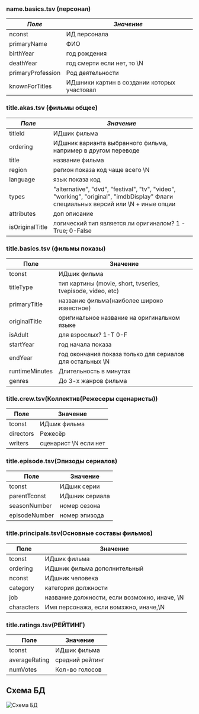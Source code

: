 
### name.basics.tsv (персонал)
| *Поле*              	| *Значение*                                    	
|-------------------	|---------------------------------------------	|
| nconst            	| ИД персонала                                	|
| primaryName       	| ФИО                                         	|
| birthYear         	| год рождения                                	|
| deathYear         	| год смерти если нет, то \N                  	|
| primaryProfession 	| Род деятельности                            	|
| knownForTitles    	| ИДшники картин в создании которых участовал 	|



### title.akas.tsv (фильмы общее)

| *Поле*            	| *Значение*                                                                                                                           	
|-----------------	|------------------------------------------------------------------------------------------------------------------------------------	|
| titleId         	| ИДшик фильма                                                                                                                       	|
| ordering        	| ИДшник варианта выбранного фильма, например в другом переводе                                                                      	|
| title           	| название фильма                                                                                                                    	|
| region          	| регион показа код чаще всего \N                                                                                                    	|
| language        	| язык показа код                                                                                                                    	|
| types           	| "alternative", "dvd", "festival", "tv", "video", "working", "original", "imdbDisplay" Флаги специальных версий или \N + иные опции 	|
| attributes      	| доп описание                                                                                                                       	|
| isOriginalTitle 	| логический тип является ли оригиналом? 1 - True; 0-False                                                                           	|



### title.basics.tsv (фильмы показы)

| Поле           	| Значение                                                    	|
|----------------	|-------------------------------------------------------------	|
| tconst         	| ИДшик фильма                                                	|
| titleType      	| тип картины (movie, short, tvseries, tvepisode, video, etc) 	|
| primaryTitle   	| название фильма(наиболее широко известное)                  	|
| originalTitle  	| оригинальное название на оригинальном языке                 	|
| isAdult        	| для взрослых? 1-T 0-F                                       	|
| startYear      	| год начала показа                                           	|
| endYear        	| год окончания показа только для сериалов для остальных \N   	|
| runtimeMinutes 	| Длительность в минутах                                      	|
| genres         	| До 3-х жанров фильма                                        	|


### title.crew.tsv(Коллектив(Режесеры сценаристы))


| Поле      	| Значение              	|
|-----------	|-----------------------	|
| tconst    	| ИДшик фильма          	|
| directors 	| Режесёр               	|
| writers   	| сценарист \N если нет 	|


### title.episode.tsv(Эпизоды сериалов)

| Поле          	| Значение       	|
|---------------	|----------------	|
| tconst        	| ИДшик серии    	|
| parentTconst  	| ИДшник сериала 	|
| seasonNumber  	| номер сезона   	|
| episodeNumber 	| номер эпизода  	|


### title.principals.tsv(Основные составы фильмов)

| Поле       	| Значение                                     	|
|------------	|----------------------------------------------	|
| tconst     	| ИДшик фильма                                 	|
| ordering   	| ИДшник фильма дополнительный                 	|
| nconst     	| ИДшник человека                              	|
| category   	| категория должности                          	|
| job        	| название должности, если возможно, иначе, \N 	|
| characters 	| Имя персонажа, если вомзжно, иначе,\N        	|



### title.ratings.tsv(РЕЙТИНГ)


| Поле          	| Значение        	|
|---------------	|-----------------	|
| tconst        	| ИДшик фильма    	|
| averageRating 	| средний рейтинг 	|
| numVotes      	| Кол-во голосов  	|


## Схема БД 

![Схема БД]( .\img\information_schema.jpg "Схема БД")